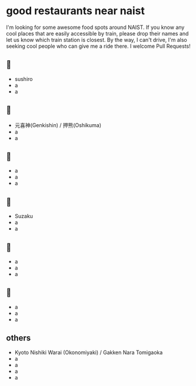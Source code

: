 # good restaurants near naist

I'm looking for some awesome food spots around NAIST. If you know any cool places that are easily accessible by train, please drop their names and let us know which train station is closest. By the way, I can't drive, I'm also seeking cool people who can give me a ride there. I welcome Pull Requests!

## 🍣

- sushiro
- a
- a

## 🍜

- 元喜神(Genkishin) / 押熊(Oshikuma)
- a
- a

## 🥩

- a
- a
- a

## 🍻

- Suzaku
- a
- a

## 🍔

- a
- a
- a

## 🍕

- a
- a
- a

## others

- Kyoto Nishiki Warai (Okonomiyaki) / Gakken Nara Tomigaoka 
- a
- a
- a
- a
